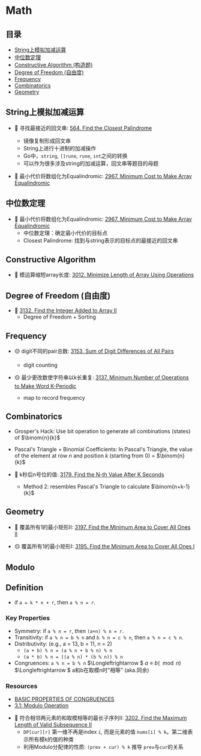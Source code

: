 # Math

## 目录
* [String上模拟加减运算](#string上模拟加减运算)
* [中位数定理](#中位数定理)
* [Constructive Algorithm (构造题)](#constructive-algorithm)
* [Degree of Freedom (自由度)](#degree-of-freedom)
* [Frequency](#frequency)
* [Combinatorics](#combinatorics)
* [Geometry](#geometry)

## String上模拟加减运算
* :red_circle: 寻找最接近的回文串: [564. Find the Closest Palindrome](https://github.com/szhou12/leetcode-go/tree/main/leetcode/0564-Find-the-Closest-Palindrome)
    * 镜像复制形成回文串
    * String上进行十进制的加减操作
    * Go中，`string`, `[]rune`, `rune`, `int`之间的转换
    * 可以作为很多涉及string的加减运算，回文串等题目的母题

* :red_circle: 最小代价将数组化为Equalindromic: [2967. Minimum Cost to Make Array Equalindromic](https://github.com/szhou12/leetcode-go/tree/main/leetcode/2967-Minimum-Cost-to-Make-Array-Equalindromic)
    

## 中位数定理
* :red_circle: 最小代价将数组化为Equalindromic: [2967. Minimum Cost to Make Array Equalindromic](https://github.com/szhou12/leetcode-go/tree/main/leetcode/2967-Minimum-Cost-to-Make-Array-Equalindromic)
    * 中位数定理：确定最小代价的目标点
    * Closest Palindrome: 找到与string表示的目标点的最接近的回文串

## Constructive Algorithm
* :red_circle: 模运算缩短array长度: [3012. Minimize Length of Array Using Operations](https://github.com/szhou12/leetcode-go/tree/main/leetcode/3012-Minimize-Length-of-Array-Using-Operations)

## Degree of Freedom (自由度)
* :red_circle: [3132. Find the Integer Added to Array II](https://github.com/szhou12/leetcode-go/tree/main/leetcode/3132-Find-the-Integer-Added-to-Array-II)
    * Degree of Freedom + Sorting

## Frequency
* :yellow_circle: digit不同的pair总数: [3153. Sum of Digit Differences of All Pairs](https://github.com/szhou12/leetcode-go/tree/main/leetcode/3153-Sum-of-Digit-Differences-of-All-Pairs)
    * digit counting

* :yellow_circle: 最少更改数使字符串以k长重复: [3137. Minimum Number of Operations to Make Word K-Periodic](https://github.com/szhou12/leetcode-go/tree/main/leetcode/3137-Minimum-Number-of-Operations-to-Make-Word-K-Periodic)
    * map to record frequency

## Combinatorics
* Grosper's Hack: Use bit operation to generate all combinations (states) of $\binom{n}{k}$
* Pascal's Triangle = Binomial Coefficients: In Pascal's Triangle, the value of the element at row $n$ and position $k$ (starting from 0) = $\binom{n}{k}$

* :red_circle: k秒后n号位的值: [3179. Find the N-th Value After K Seconds](https://github.com/szhou12/leetcode-go/tree/main/leetcode/3179-Find-the-N-th-Value-After-K-Seconds)
    * Method 2: resembles Pascal's Triangle to calculate $\binom{n+k-1}{k}$


## Geometry
* :red_circle: 覆盖所有1的最小矩形II: [3197. Find the Minimum Area to Cover All Ones II](https://github.com/szhou12/leetcode-go/tree/main/leetcode/3197-Find-the-Minimum-Area-to-Cover-All-Ones-II)

* :yellow_circle: 覆盖所有1的最小矩形I: [3195. Find the Minimum Area to Cover All Ones I](https://github.com/szhou12/leetcode-go/tree/main/leetcode/3195-Find-the-Minimum-Area-to-Cover-All-Ones-I)



## Modulo
## Definition
- if `a = k * n + r`, then `a % n = r`.
### Key Properties
- Symmetry: if `a % n = r`, then `(a+n) % n = r`.
- Transitivity: if `a % n = b % n` and `b % n = c % n`, then `a % n = c % n`.
- Distributivity: (e.g., a = 13, b = 11, n = 2)
    - `(a + b) % n = (a % n + b % n) % n` 
    - `(a * b) % n = ((a % n) * (b % n)) % n`
- Congruences: `a % n = b % n` $\Longleftrightarrow $ $a \equiv b(\mod n)$ $\Longleftrightarrow $ a和b在取模n时"相等" (aka.同余)
### Resources
- [BASIC PROPERTIES OF CONGRUENCES](https://sites.math.washington.edu/~greenber/Congruences.pdf)
- [3.1: Modulo Operation](https://math.libretexts.org/Courses/Mount_Royal_University/MATH_2150%3A_Higher_Arithmetic/3%3A_Modular_Arithmetic/3.1%3A_Modulo_Operation)

* :red_circle: 符合相邻两元素的和取模相等的最长子序列II: [3202. Find the Maximum Length of Valid Subsequence II](https://github.com/szhou12/leetcode-go/tree/main/leetcode/3202-Find-the-Maximum-Length-of-Valid-Subsequence-II)
    * `DP[cur][r]` 第一维不再是index `i`, 而是元素的值 `nums[i] % k`。第二维表示所有模k的值的种类
    * 利用Modulo分配律的性质: `(prev + cur) % k` 推导 `prev`与`cur`的关系